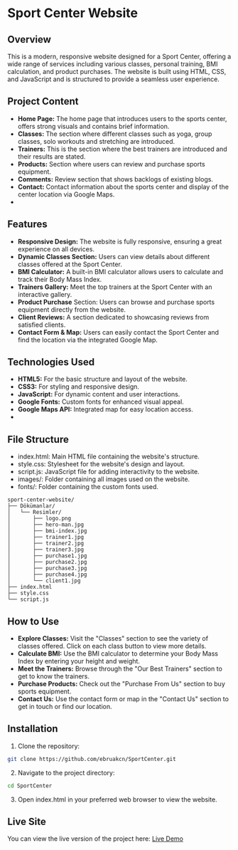 # Sport Center Website

## Overview
<p>This is a modern, responsive website designed for a Sport Center, offering a wide range of services including various classes, personal training, BMI calculation, and product purchases. The website is built using HTML, CSS, and JavaScript and is structured to provide a seamless user experience.</p>

## Project Content
- **Home Page:** The home page that introduces users to the sports center, offers strong visuals and contains brief information.
- **Classes:** The section where different classes such as yoga, group classes, solo workouts and stretching are introduced.
- **Trainers:** This is the section where the best trainers are introduced and their results are stated.
- **Products:** Section where users can review and purchase sports equipment.
- **Comments:** Review section that shows backlogs of existing blogs.
- **Contact:** Contact information about the sports center and display of the center location via Google Maps.
- 
## Features
- **Responsive Design:** The website is fully responsive, ensuring a great experience on all devices.
- **Dynamic Classes Section:** Users can view details about different classes offered at the Sport Center.
- **BMI Calculator:** A built-in BMI calculator allows users to calculate and track their Body Mass Index.
- **Trainers Gallery:** Meet the top trainers at the Sport Center with an interactive gallery.
- **Product Purchase** Section: Users can browse and purchase sports equipment directly from the website.
- **Client Reviews:** A section dedicated to showcasing reviews from satisfied clients.
- **Contact Form & Map:** Users can easily contact the Sport Center and find the location via the integrated Google Map.

 ## Technologies Used
- **HTML5:** For the basic structure and layout of the website.
- **CSS3:** For styling and responsive design.
- **JavaScript:** For dynamic content and user interactions.
- **Google Fonts:** Custom fonts for enhanced visual appeal.
- **Google Maps API:** Integrated map for easy location access.
- 
## File Structure
- index.html: Main HTML file containing the website's structure.
- style.css: Stylesheet for the website's design and layout.
- script.js: JavaScript file for adding interactivity to the website.
- images/: Folder containing all images used on the website.
- fonts/: Folder containing the custom fonts used.


```
sport-center-website/
├── Dökümanlar/
│   └── Resimler/
│       ├── logo.png
│       ├── hero-man.jpg
│       ├── bmi-index.jpg
│       ├── trainer1.jpg
│       ├── trainer2.jpg
│       ├── trainer3.jpg
│       ├── purchase1.jpg
│       ├── purchase2.jpg
│       ├── purchase3.jpg
│       ├── purchase4.jpg
│       └── client1.jpg
├── index.html
├── style.css
└── script.js
```

## How to Use
- **Explore Classes:** Visit the "Classes" section to see the variety of classes offered. Click on each class button to view more details.
- **Calculate BMI:** Use the BMI calculator to determine your Body Mass Index by entering your height and weight.
- **Meet the Trainers:** Browse through the "Our Best Trainers" section to get to know the trainers.
- **Purchase Products:** Check out the "Purchase From Us" section to buy sports equipment.
- **Contact Us:** Use the contact form or map in the "Contact Us" section to get in touch or find our location.


## Installation
1. Clone the repository:
 
```bash
git clone https://github.com/ebruakcn/SportCenter.git
```

2. Navigate to the project directory:

```bash
cd SportCenter
```

3. Open index.html in your preferred web browser to view the website.


## Live Site

You can view the live version of the project here: [Live Demo](https://sportcenterrr.netlify.app/)
